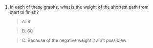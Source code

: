 1. In each of these graphs, what is the weight of the shortest path from start to finish?

    > A. 8

    > B. 60

    > C. Because of the negative weight it ain't possiblew